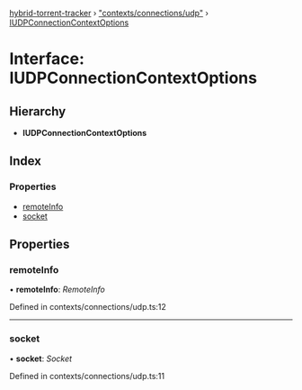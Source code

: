 [hybrid-torrent-tracker](../README.md) › ["contexts/connections/udp"](../modules/_contexts_connections_udp_.md) › [IUDPConnectionContextOptions](_contexts_connections_udp_.iudpconnectioncontextoptions.md)

# Interface: IUDPConnectionContextOptions

## Hierarchy

* **IUDPConnectionContextOptions**

## Index

### Properties

* [remoteInfo](_contexts_connections_udp_.iudpconnectioncontextoptions.md#remoteinfo)
* [socket](_contexts_connections_udp_.iudpconnectioncontextoptions.md#socket)

## Properties

###  remoteInfo

• **remoteInfo**: *RemoteInfo*

Defined in contexts/connections/udp.ts:12

___

###  socket

• **socket**: *Socket*

Defined in contexts/connections/udp.ts:11

